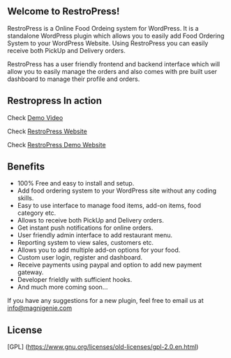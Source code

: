## Welcome to RestroPress!
RestroPress is a Online Food Ordeing system for WordPress. It is a standalone WordPress plugin which allows you to easily add Food Ordering System to your WordPress Website. Using RestroPress you can easily receive both PickUp and Delivery orders.

RestroPress has a user friendly frontend and backend interface which will allow you to easily manage the orders and also comes with pre built user dashboard to manage their profile and orders.

## Restropress In action

Check [Demo Video](https://www.youtube.com/watch?v=c5oWarsCYf0) 

Check [RestroPress Website](http://restropress.magnigenie.com/) 

Check  [RestroPress Demo Website](http://restropress.magnigenie.com/demo/)

## Benefits
* 100% Free and easy to install and setup.
* Add food ordering system to your WordPress site without any coding skills.
* Easy to use interface to manage food items, add-on items, food category etc.
* Allows to receive both PickUp and Delivery orders.
* Get instant push notifications for online orders.
* User friendly admin interface to add restaurant menu.
* Reporting system to view sales, customers etc.
* Allows you to add multiple add-on options for your food.
* Custom user login, register and dashboard.
* Receive payments using paypal and option to add new payment gateway.
* Developer frieldly with sufficient hooks.
* And much more coming soon...

If you have any suggestions for a new plugin, feel free to email us at info@magnigenie.com

## License
 [GPL] (https://www.gnu.org/licenses/old-licenses/gpl-2.0.en.html)
